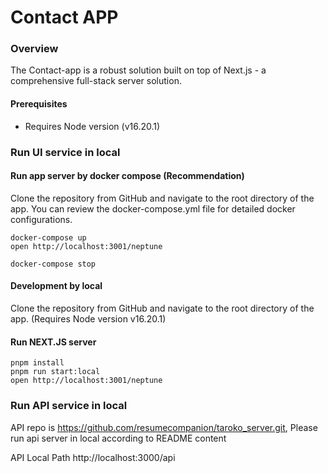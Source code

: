 
# Contact APP

### Overview

The Contact-app is a robust solution built on top of Next.js - a comprehensive full-stack server solution.

#### Prerequisites
*  Requires Node version (v16.20.1)

### Run UI service in local

  #### Run app server by docker compose (Recommendation)
  Clone the repository from GitHub and navigate to the root directory of the app.
  You can review the docker-compose.yml file for detailed docker configurations.

  ```
  docker-compose up
  open http://localhost:3001/neptune

  docker-compose stop
  ```

  #### Development by local
  Clone the repository from GitHub and navigate to the root directory of the app.
  (Requires Node version v16.20.1)

  #### Run NEXT.JS server
  ```
  pnpm install
  pnpm run start:local
  open http://localhost:3001/neptune
  ```


### Run API service in local

API repo is https://github.com/resumecompanion/taroko_server.git, Please run api server in local according to README content

API Local Path
http://localhost:3000/api